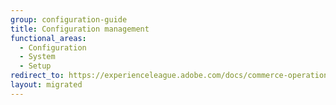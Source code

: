 ```yaml
---
group: configuration-guide
title: Configuration management
functional_areas:
  - Configuration
  - System
  - Setup
redirect_to: https://experienceleague.adobe.com/docs/commerce-operations/configuration-guide/cli/configuration-management/set-configuration-values.html
layout: migrated
---
```

